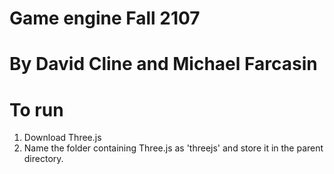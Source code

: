 # Game engine Fall 2107
# By David Cline and Michael Farcasin

# To run

1. Download Three.js
2. Name the folder containing Three.js as 'threejs' and store it in the parent directory.


